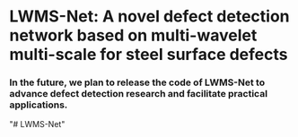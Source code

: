 # LWMS-Net: A novel defect detection network based on multi-wavelet multi-scale for steel surface defects


### In the future, we plan to release the code of LWMS-Net to advance defect detection research and facilitate practical applications.

"# LWMS-Net" 

